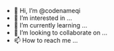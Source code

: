 - 👋 Hi, I’m @codenameqi
- 👀 I’m interested in ...
- 🌱 I’m currently learning ...
- 💞️ I’m looking to collaborate on ...
- 📫 How to reach me ...

<!---
codenameqi/codenameqi is a ✨ special ✨ repository because its `README.md` (this file) appears on your GitHub profile.
You can click the Preview link to take a look at your changes.
--->
